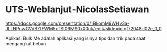 # UTS-Weblanjut-NicolasSetiawan
https://docs.google.com/presentation/d/1BkomM9WHy3a-JLLNPuwGVdBZfFWM5xTSt06MS0xX0uk/edit#slide=id.gf72048d02e_0_0

 Aplikasi Bulk Me adalah aplikasi yang isinya tips dan trik pada saat mengangkat beban
